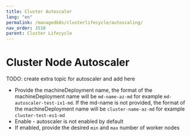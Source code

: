 ```yaml
---
title: Cluster Autoscaler
lang: "en"
permalink: /managedk8s/clusterlifecycle/autoscaling/
nav_order: 3510
parent: Cluster Lifecycle
---
```

# Cluster Node Autoscaler

TODO: create extra topic for autoscaler and add here

* Provide the machineDeployment name, the format of the machineDeployment name will be `md-name-az-md` for example `md-autoscaler-test-ix1-md`.
  If the md-name is not provided, the format of the machineDeployment name will be `cluster-name-az-md` for example `cluster-test-es1-md`
* Enable - autoscaler is not enabled by default
* If enabled, provide the desired `min` and `max` number of worker nodes



